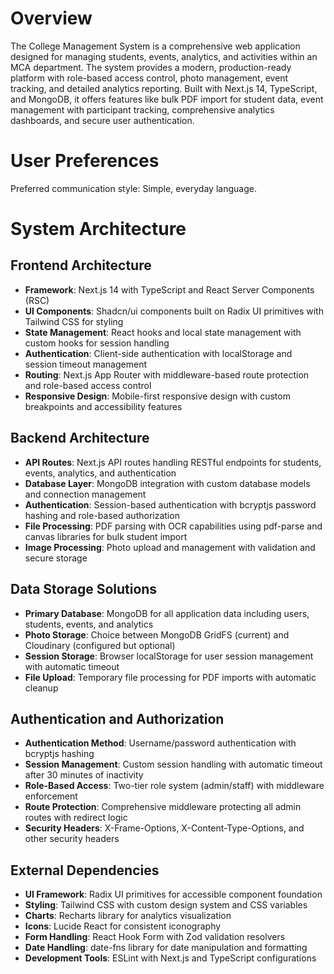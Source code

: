# Overview

The College Management System is a comprehensive web application designed for managing students, events, analytics, and activities within an MCA department. The system provides a modern, production-ready platform with role-based access control, photo management, event tracking, and detailed analytics reporting. Built with Next.js 14, TypeScript, and MongoDB, it offers features like bulk PDF import for student data, event management with participant tracking, comprehensive analytics dashboards, and secure user authentication.

# User Preferences

Preferred communication style: Simple, everyday language.

# System Architecture

## Frontend Architecture
- **Framework**: Next.js 14 with TypeScript and React Server Components (RSC)
- **UI Components**: Shadcn/ui components built on Radix UI primitives with Tailwind CSS for styling
- **State Management**: React hooks and local state management with custom hooks for session handling
- **Authentication**: Client-side authentication with localStorage and session timeout management
- **Routing**: Next.js App Router with middleware-based route protection and role-based access control
- **Responsive Design**: Mobile-first responsive design with custom breakpoints and accessibility features

## Backend Architecture
- **API Routes**: Next.js API routes handling RESTful endpoints for students, events, analytics, and authentication
- **Database Layer**: MongoDB integration with custom database models and connection management
- **Authentication**: Session-based authentication with bcryptjs password hashing and role-based authorization
- **File Processing**: PDF parsing with OCR capabilities using pdf-parse and canvas libraries for bulk student import
- **Image Processing**: Photo upload and management with validation and secure storage

## Data Storage Solutions
- **Primary Database**: MongoDB for all application data including users, students, events, and analytics
- **Photo Storage**: Choice between MongoDB GridFS (current) and Cloudinary (configured but optional)
- **Session Storage**: Browser localStorage for user session management with automatic timeout
- **File Upload**: Temporary file processing for PDF imports with automatic cleanup

## Authentication and Authorization
- **Authentication Method**: Username/password authentication with bcryptjs hashing
- **Session Management**: Custom session handling with automatic timeout after 30 minutes of inactivity
- **Role-Based Access**: Two-tier role system (admin/staff) with middleware enforcement
- **Route Protection**: Comprehensive middleware protecting all admin routes with redirect logic
- **Security Headers**: X-Frame-Options, X-Content-Type-Options, and other security headers

## External Dependencies
- **UI Framework**: Radix UI primitives for accessible component foundation
- **Styling**: Tailwind CSS with custom design system and CSS variables
- **Charts**: Recharts library for analytics visualization
- **Icons**: Lucide React for consistent iconography
- **Form Handling**: React Hook Form with Zod validation resolvers
- **Date Handling**: date-fns library for date manipulation and formatting
- **Development Tools**: ESLint with Next.js and TypeScript configurations